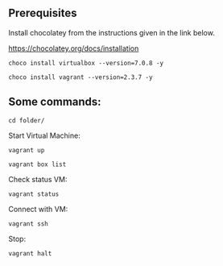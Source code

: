 ## Prerequisites
Install chocolatey from the instructions given in the link below.

https://chocolatey.org/docs/installation

`choco install virtualbox --version=7.0.8 -y`

`choco install vagrant --version=2.3.7 -y`


## Some commands:

`cd folder/`

Start Virtual Machine:

`vagrant up `    
                  
`vagrant box list`

Check status VM:

`vagrant status`

Connect with VM:

`vagrant ssh`

Stop:

`vagrant halt`

